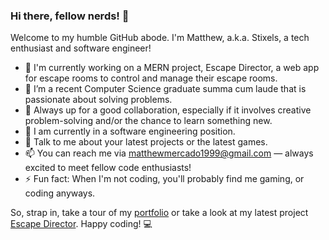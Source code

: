 ### Hi there, fellow nerds! 👋

Welcome to my humble GitHub abode. I'm Matthew, a.k.a. Stixels, a tech enthusiast and software engineer!

- 🔭 I'm currently working on a MERN project, Escape Director, a web app for escape rooms to control and manage their escape rooms.
- 🌱 I’m a recent Computer Science graduate summa cum laude that is passionate about solving problems.
- 👯 Always up for a good collaboration, especially if it involves creative problem-solving and/or the chance to learn something new.
- 🤔 I am currently in a software engineering position.
- 💬 Talk to me about your latest projects or the latest games.
- 📫 You can reach me via [matthewmercado1999@gmail.com](mailto:matthewmercado1999@gmail.com) — always excited to meet fellow code enthusiasts!
- ⚡ Fun fact: When I'm not coding, you'll probably find me gaming, or coding anyways.

So, strap in, take a tour of my [portfolio](https://www.matthewmercado.dev/) or take a look at my latest project [Escape Director](https://www.escapedirector.com/). Happy coding! 💻
